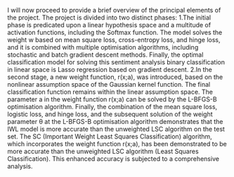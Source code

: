 I will now proceed to provide a brief overview of the principal elements of the project.
The project is divided into two distinct phases:
1.The initial phase is predicated upon a linear hypothesis space and a multitude of activation functions, including the Softmax function. The model solves the weight w based on mean square loss, cross-entropy loss, and hinge loss, and it is combined with multiple optimisation algorithms, including stochastic and batch gradient descent methods. Finally, the optimal classification model for solving this sentiment analysis binary classification in linear space is Lasso regression based on gradient descent. 
2.In the second stage, a new weight function, r(x;a), was introduced, based on the nonlinear assumption space of the Gaussian kernel function. The final classification function remains within the linear assumption space. The parameter a in the weight function r(x;a) can be solved by the L-BFGS-B optimisation algorithm. Finally, the combination of the mean square loss, logistic loss, and hinge loss, and the subsequent solution of the weight parameter θ at the L-BFGS-B optimisation algorithm demonstrates that the IWL model is more accurate than the unweighted LSC algorithm on the test set. The SC (Important Weight Least Squares Classification) algorithm, which incorporates the weight function r(x;a), has been demonstrated to be more accurate than the unweighted LSC algorithm (Least Squares Classification). This enhanced accuracy is subjected to a comprehensive analysis.
